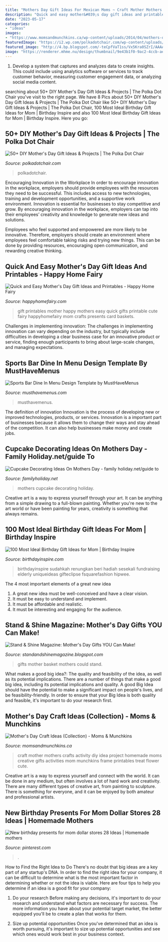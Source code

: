 ```yaml
---
title: "Mothers Day Gift Ideas For Mexican Moms ~ Craft Mother Mothers Crafts Activity Diy Idea Project Homemade Moms Creative Gifts Activities Mom Munchkins Frame Printables Treat Flower Cute"
description: "Quick and easy mother&#039;s day gift ideas and printables"
date: "2023-05-17"
categories:
- "ideas"
images:
- "https://www.momsandmunchkins.ca/wp-content/uploads/2014/04/mothers-day-craft-ideas.jpg"
featuredImage: "https://i2.wp.com/polkadotchair.com/wp-content/uploads/2018/05/Mothers-Day-Gift-ideas.jpg"
featured_image: "http://4.bp.blogspot.com/-teCpfVaT1ss/Vx5Kra0SZrI/AAAAAAAADQE/tQ21m-eBx5MPsk2ytCqa6HYqNPs35k9KwCK4B/s1600/Mothersdaygiftidea.jpg"
image: "https://renderer.mhme.nu/design/thumbnail/9e43b1f0-9ac2-4ccb-ae58-35a66db95cd8?width=500&amp;update=1628891479611"
---
```



1. Develop a system that captures and analyzes data to create insights. This could include using analytics software or services to track customer behavior, measuring customer engagement data, or analyzing social media content. 

	

		
searching about 50+ DIY Mother&#039;s Day Gift Ideas &amp; Projects | The Polka Dot Chair you've visit to the right page. We have 8 Pics about 50+ DIY Mother&#039;s Day Gift Ideas &amp; Projects | The Polka Dot Chair like 50+ DIY Mother&#039;s Day Gift Ideas &amp; Projects | The Polka Dot Chair, 100 Most Ideal Birthday Gift Ideas for Mom | Birthday Inspire and also 100 Most Ideal Birthday Gift Ideas for Mom | Birthday Inspire. Here you go:
		
    
## 50+ DIY Mother&#039;s Day Gift Ideas &amp; Projects | The Polka Dot Chair

<img loading=lazy src="https://i2.wp.com/polkadotchair.com/wp-content/uploads/2018/05/Mothers-Day-Gift-ideas.jpg" onerror="this.onerror=null;this.src='https://tse2.mm.bing.net/th?id=OIP.75pAijdp1xeU_F_2azHwUQHaLH&amp;pid=15.1';" alt="50+ DIY Mother&#039;s Day Gift Ideas &amp; Projects | The Polka Dot Chair">

_Source: polkadotchair.com_

>polkadotchair. 

	

Encouraging Innovation in the Workplace
In order to encourage innovation in the workplace, employers should provide employees with the resources they need to be successful. This includes access to new technologies, training and development opportunities, and a supportive work environment.
Innovation is essential for businesses to stay competitive and grow. By encouraging innovation in the workplace, employers can tap into their employees’ creativity and knowledge to generate new ideas and solutions.

Employees who feel supported and empowered are more likely to be innovative. Therefore, employers should create an environment where employees feel comfortable taking risks and trying new things. This can be done by providing resources, encouraging open communication, and rewarding creative thinking.

    
## Quick And Easy Mother&#039;s Day Gift Ideas And Printables - Happy Home Fairy

<img loading=lazy src="http://happyhomefairy.com/wp-content/uploads/2017/04/Mothers-Day-Gift-Ideas-and-FREE-Printables-at-Happy-Home-Fairy.jpg" onerror="this.onerror=null;this.src='https://tse1.mm.bing.net/th?id=OIP.4Mk4pGq2AxNE8UOipb60AwHaNb&amp;pid=15.1';" alt="Quick and Easy Mother&#039;s Day Gift Ideas and Printables - Happy Home Fairy">

_Source: happyhomefairy.com_

>gift printables mother happy mothers easy quick gifts printable cute fairy happyhomefairy mom crafts presents card baskets. 

	

Challenges in implementing innovation:
The challenges in implementing innovation can vary depending on the industry, but typically include difficulties in developing a clear business case for an innovative product or service, finding enough participants to bring about large-scale changes, and managing expectations.

    
## Sports Bar Dine In Menu Design Template By MustHaveMenus

<img loading=lazy src="https://renderer.mhme.nu/design/thumbnail/9e43b1f0-9ac2-4ccb-ae58-35a66db95cd8?width=500&amp;update=1628891479611" onerror="this.onerror=null;this.src='https://tse4.mm.bing.net/th?id=OIP.ay0cfFjgp0jITFlPWHKqkQHaMD&amp;pid=15.1';" alt="Sports Bar Dine In Menu Design Template by MustHaveMenus">

_Source: musthavemenus.com_

>musthavemenus. 

	

The definition of innovation
Innovation is the process of developing new or improved technologies, products, or services. Innovation is a important part of businesses because it allows them to change their ways and stay ahead of the competition. It can also help businesses make money and create jobs.

    
## Cupcake Decorating Ideas On Mothers Day - Family Holiday.net/guide To

<img loading=lazy src="http://www.familyholiday.net/wp-content/uploads/2012/04/Cupcake-Decorating-Ideas-On-Mothers-Day-_15.jpg" onerror="this.onerror=null;this.src='https://tse3.mm.bing.net/th?id=OIP.PhdnLZseLKFfMMyiiO3s6gHaJ4&amp;pid=15.1';" alt="Cupcake Decorating Ideas On Mothers Day - family holiday.net/guide to">

_Source: familyholiday.net_

>mothers cupcake decorating holiday. 

	

Creative art is a way to express yourself through your art. It can be anything from a simple drawing to a full-blown painting. Whether you're new to the art world or have been painting for years, creativity is something that always remains.

    
## 100 Most Ideal Birthday Gift Ideas For Mom | Birthday Inspire

<img loading=lazy src="https://birthdayinspire.com/wp-content/uploads/2015/05/birthday-gifts-for-mom.jpg" onerror="this.onerror=null;this.src='https://tse4.mm.bing.net/th?id=OIP._6bU5rpeIPF6ccjqEZujDQHaFj&amp;pid=15.1';" alt="100 Most Ideal Birthday Gift Ideas for Mom | Birthday Inspire">

_Source: birthdayinspire.com_

>birthdayinspire sudahkah renungkan beri hadiah sesekali fundraising elderly uniqueideas gifteclipse fsquarefashion hipwee. 

	

The 4 most important elements of a great new idea
1. A great new idea must be well-conceived and have a clear vision.
2. It must be easy to understand and implement.
3. It must be affordable and realistic.
4. It must be interesting and engaging for the audience.

    
## Stand &amp; Shine Magazine: Mother&#039;s Day Gifts YOU Can Make!

<img loading=lazy src="http://4.bp.blogspot.com/-teCpfVaT1ss/Vx5Kra0SZrI/AAAAAAAADQE/tQ21m-eBx5MPsk2ytCqa6HYqNPs35k9KwCK4B/s1600/Mothersdaygiftidea.jpg" onerror="this.onerror=null;this.src='https://tse2.mm.bing.net/th?id=OIP.h4WJYNvuKllvO4U_9pTjmAHaLE&amp;pid=15.1';" alt="Stand &amp; Shine Magazine: Mother&#039;s Day Gifts YOU Can Make!">

_Source: standandshinemagazine.blogspot.com_

>gifts mother basket mothers could stand. 

	

What makes a good big idea?: The quality and feasibility of the idea, as well as its potential implications.
There are a number of things that make a good big idea, including its potential implications and quality. A good Big Idea should have the potential to make a significant impact on people's lives, and be feasibility-friendly. In order to ensure that your Big Idea is both quality and feasible, it's important to do your research first.

    
## Mother&#039;s Day Craft Ideas (Collection) - Moms &amp; Munchkins

<img loading=lazy src="https://www.momsandmunchkins.ca/wp-content/uploads/2014/04/mothers-day-craft-ideas.jpg" onerror="this.onerror=null;this.src='https://tse1.mm.bing.net/th?id=OIP.uQB1e2tuemyrB7Qe37lhowHaMo&amp;pid=15.1';" alt="Mother&#039;s Day Craft Ideas (Collection) - Moms &amp; Munchkins">

_Source: momsandmunchkins.ca_

>craft mother mothers crafts activity diy idea project homemade moms creative gifts activities mom munchkins frame printables treat flower cute. 

	

Creative art is a way to express yourself and connect with the world. It can be done in any medium, but often involves a lot of hard work and creativity. There are many different types of creative art, from painting to sculpture. There is something for everyone, and it can be enjoyed by both amateur and professional artists.

    
## New Birthday Presents For Mom Dollar Stores 28 Ideas | Homemade Mothers

<img loading=lazy src="https://i.pinimg.com/736x/c2/98/cc/c298cc9a4d41384a6d4bb54081379dab.jpg" onerror="this.onerror=null;this.src='https://tse4.mm.bing.net/th?id=OIP.wfPAARGbOjw5prYvkSEiGwAAAA&amp;pid=15.1';" alt="New birthday presents for mom dollar stores 28 Ideas | Homemade mothers">

_Source: pinterest.com_

>. 

	

How to Find the Right Idea to Do
There's no doubt that big ideas are a key part of any startup's DNA. In order to find the right idea for your company, it can be difficult to determine what is the most important factor in determining whether or not the idea is viable. Here are four tips to help you determine if an idea is a good fit for your company:
1. Do your research
 Before making any decisions, it's important to do your research and understand what factors are necessary for success. The more information you have about your potential target market, the better equipped you'll be to create a plan that works for them.

2. Size up potential opportunities
Once you've determined that an idea is worth pursuing, it's important to size up potential opportunities and see which ones would work best in your business context.

